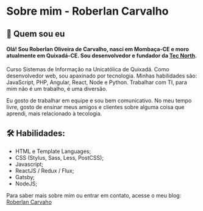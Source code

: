 # Sobre mim - Roberlan Carvalho

## 💬 Quem sou eu

#### Olá! Sou Roberlan Oliveira de Carvalho, nasci em Mombaça-CE e moro atualmente em Quixadá-CE. Sou desenvolvedor e fundador da [Tec North](https://tecnorth.com.br/).



Curso Sistemas de Informação na Unicatólica de Quixadá. Como desenvolvedor web, sou apaxinado por tecnologia. Minhas habilidades são: JavaScript, PHP, Angular, React, Node e Python. Trabalhar com TI, para mim não é um trabalho, é uma diversão.

Eu gosto de trabalhar em equipe e sou bem comunicativo. No meu tempo livre, gosto de ensinar meus amigos e clientes sobre alguma coisa que aprendi, mais relacionado à tecologia.

## 🛠️ Habilidades:
* HTML e Template Languages;
* CSS (Stylus, Sass, Less, PostCSS);
* Javascript;
* ReactJS / Redux / Flux;
* Gatsby;
* NodeJS;

Para saber mais sobre mim ou entrar em contato, acesse o meu blog: [Roberlan Carvaho](http://roberlancarvalho.com/)

<!--
**roberlancarvalho/roberlancarvalho** is a ✨ _special_ ✨ repository because its `README.md` (this file) appears on your GitHub profile.

Here are some ideas to get you started:

- 🔭 I’m currently working on ...
- 🌱 I’m currently learning ...
- 👯 I’m looking to collaborate on ...
- 🤔 I’m looking for help with ...
- 💬 Ask me about ...
- 📫 How to reach me: ...
- 😄 Pronouns: ...
- ⚡ Fun fact: ...
-->
